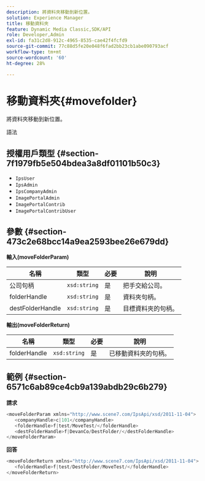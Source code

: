 ```yaml
---
description: 將資料夾移動到新位置。
solution: Experience Manager
title: 移動資料夾
feature: Dynamic Media Classic,SDK/API
role: Developer,Admin
exl-id: fa31c2d8-912c-4965-8535-cae42f4fcfd9
source-git-commit: 77c88d5fe20e048f6fad2bb23cb1abe090793acf
workflow-type: tm+mt
source-wordcount: '60'
ht-degree: 28%

---
```


# 移動資料夾{#movefolder}

將資料夾移動到新位置。

語法

## 授權用戶類型 {#section-7f1979fb5e504bdea3a8df01101b50c3}

* `IpsUser`
* `IpsAdmin`
* `IpsCompanyAdmin`
* `ImagePortalAdmin`
* `ImagePortalContrib`
* `ImagePortalContribUser`

## 參數 {#section-473c2e68bcc14a9ea2593bee26e679dd}

**輸入(moveFolderParam)**

| 名稱 | 類型 | 必要 | 說明 |
|---|---|---|---|
| 公司句柄 | `xsd:string` | 是 | 把手交給公司。 |
| folderHandle | `xsd:string` | 是 | 資料夾句柄。 |
| destFolderHandle | `xsd:string` | 是 | 目標資料夾的句柄。 |

**輸出(moveFolderReturn)**

| 名稱 | 類型 | 必要 | 說明 |
|---|---|---|---|
| folderHandle | `xsd:string` | 是 | 已移動資料夾的句柄。 |

## 範例 {#section-6571c6ab89ce4cb9a139abdb29c6b279}

**請求**

```java
<moveFolderParam xmlns="http://www.scene7.com/IpsApi/xsd/2011-11-04">
   <companyHandle>c|101</companyHandle>
   <folderHandle>f|test/MoveTest/</folderHandle>
   <destFolderHandle>f|DevanCo/DestFolder/</destFolderHandle>
</moveFolderParam>
```

**回答**

```java
<moveFolderReturn xmlns="http://www.scene7.com/IpsApi/xsd/2011-11-04">
   <folderHandle>f|test/DestFolder/MoveTest/</folderHandle>
</moveFolderReturn>
```
